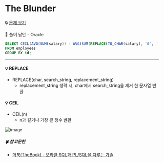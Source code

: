 # The Blunder

🔒 [문제 보기](https://www.hackerrank.com/challenges/the-blunder/problem)

🔑 풀이 답안 - Oracle

```SQL
SELECT CEIL(AVG(SUM(salary)) - AVG(SUM(REPLACE(TO_CHAR(salary), '0', ''))))
FROM employees
GROUP BY id;
```

------

#### 💡 REPLACE

- REPLACE(char, search_string, replacement_string)
  - replacement_string 생략 시, char에서 search_string을 제거 한 문자열 반환

#### 💡 CEIL

- CEIL(n)
  - n과 같거나 가장 큰 정수 반환

![image](https://user-images.githubusercontent.com/47530310/86781877-6aa5c700-c099-11ea-87cf-a4986f699580.png)


##### 🍀 참고문헌
- [더북(TheBook) - 오라클 SQL과 PL/SQL을 다루는 기술](https://thebook.io/006696/part01/ch04/01/01/02/)